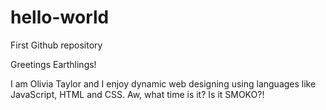 # hello-world
First Github repository

Greetings Earthlings!

I am Olivia Taylor and I enjoy dynamic web designing using languages like JavaScript, HTML and CSS.
Aw, what time is it? Is it SMOKO?!
